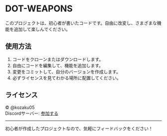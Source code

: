 # DOT-WEAPONS

このプロジェクトは、初心者が書いたコードです。自由に改変し、さまざまな機能を追加して楽しんでください。

## 使用方法

1. コードをクローンまたはダウンロードします。
2. 自由にコードを編集して、機能を追加します。
3. 変更をコミットして、自分のバージョンを作成します。
4. 必ずライセンスを見てわかる場所に配置してください。

## ライセンス

© @kozaku05  
Discordサーバー: [参加する](https://discord.gg/tfyqW3CNZh)

---

初心者が作成したプロジェクトなので、気軽にフィードバックをください！
